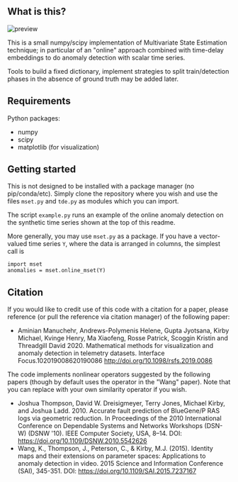What is this?
---
![preview](mset_sine_example.png)

This is a small numpy/scipy implementation of 
Multivariate State Estimation technique; in particular 
of an "online" approach combined with 
time-delay embeddings to do anomaly detection 
with scalar time series.

Tools to build a fixed dictionary, implement 
strategies to split train/detection phases 
in the absence of ground truth may be added later.

Requirements
---
Python packages:
* numpy
* scipy
* matplotlib (for visualization)

Getting started
---
This is not designed to be installed with a package manager (no pip/conda/etc).
Simply clone the repository where you wish and use the files `mset.py` and `tde.py` 
as modules which you can import.

The script `example.py` runs an example of the 
online anomaly detection on the synthetic 
time series shown at the top of this readme. 

More generally, you may use `mset.py` as a 
package. If you have a vector-valued time series 
`Y`, where the data is arranged in columns, 
the simplest call is 

```
import mset
anomalies = mset.online_mset(Y)
```

Citation
---
If you would like to credit use of this code with a citation for a paper, please reference (or pull the reference via citation manager) of the following paper:
*  Aminian Manuchehr, Andrews-Polymenis Helene, Gupta Jyotsana, Kirby Michael, Kvinge Henry, Ma Xiaofeng, Rosse Patrick, Scoggin Kristin and Threadgill David 2020. Mathematical methods for visualization and anomaly detection in telemetry datasets. Interface Focus.102019008620190086 http://doi.org/10.1098/rsfs.2019.0086

The code implements nonlinear operators suggested by the following papers (though by default uses the operator in the "Wang" paper). Note that you can replace with your own similarity operator if you wish.
* Joshua Thompson, David W. Dreisigmeyer, Terry Jones, Michael Kirby, and Joshua Ladd. 2010. Accurate fault prediction of BlueGene/P RAS logs via geometric reduction. In Proceedings of the 2010 International Conference on Dependable Systems and Networks Workshops (DSN-W) (DSNW '10). IEEE Computer Society, USA, 8–14. DOI: https://doi.org/10.1109/DSNW.2010.5542626
* Wang, K., Thompson, J., Peterson, C., & Kirby, M.J. (2015). Identity maps and their extensions on parameter spaces: Applications to anomaly detection in video. 2015 Science and Information Conference (SAI), 345-351. DOI: https://doi.org/10.1109/SAI.2015.7237167

